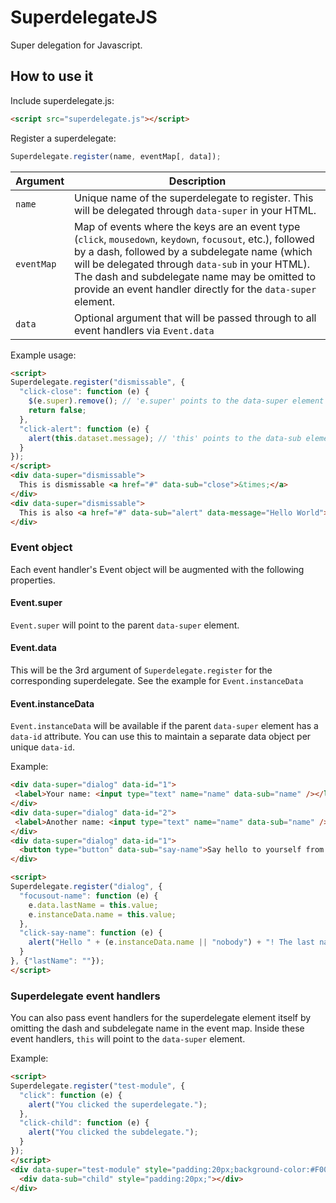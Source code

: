 # SuperdelegateJS
Super delegation for Javascript.

## How to use it
Include superdelegate.js:
```html
<script src="superdelegate.js"></script>
```
Register a superdelegate:
```javascript
Superdelegate.register(name, eventMap[, data]);
```
Argument | Description
---------|------------
`name` | Unique name of the superdelegate to register. This will be delegated through `data-super` in your HTML. 
`eventMap` | Map of events where the keys are an event type (`click`, `mousedown`, `keydown`, `focusout`, etc.), followed by a dash, followed by a subdelegate name (which will be delegated through `data-sub` in your HTML). The dash and subdelegate name may be omitted to provide an event handler directly for the `data-super` element.
`data` | Optional argument that will be passed through to all event handlers via `Event.data`

Example usage:
```html
<script>
Superdelegate.register("dismissable", {
  "click-close": function (e) {
    $(e.super).remove(); // 'e.super' points to the data-super element
    return false;
  },
  "click-alert": function (e) {
    alert(this.dataset.message); // 'this' points to the data-sub element
  }
});
</script>
<div data-super="dismissable">
  This is dismissable <a href="#" data-sub="close">&times;</a>
</div>
<div data-super="dismissable">
  This is also <a href="#" data-sub="alert" data-message="Hello World"><strong>dismissable</strong></a>. <a href="#" data-sub="close">Close</a>
</div>
```

### Event object
Each event handler's Event object will be augmented with the following properties.

#### Event.super

`Event.super` will point to the parent `data-super` element.

#### Event.data
This will be the 3rd argument of `Superdelegate.register` for the corresponding superdelegate. See the example for `Event.instanceData`

#### Event.instanceData
`Event.instanceData` will be available if the parent `data-super` element has a `data-id` attribute. You can use this to maintain a separate data object per unique `data-id`.

Example:
```html
<div data-super="dialog" data-id="1">
 <label>Your name: <input type="text" name="name" data-sub="name" /></label> <button type="button" data-sub="say-name">Say hello</button>
</div>
<div data-super="dialog" data-id="2">
 <label>Another name: <input type="text" name="name" data-sub="name" /></label> <button type="button" data-sub="say-name">Say hello</button>
</div>
<div data-super="dialog" data-id="1">
  <button type="button" data-sub="say-name">Say hello to yourself from somewhere else</button>
</div>

<script>
Superdelegate.register("dialog", {
  "focusout-name": function (e) {
    e.data.lastName = this.value;
    e.instanceData.name = this.value; 
  },
  "click-say-name": function (e) {
    alert("Hello " + (e.instanceData.name || "nobody") + "! The last name entered was: " + e.data.lastName);
  }
}, {"lastName": ""});
</script>
```

### Superdelegate event handlers

You can also pass event handlers for the superdelegate element itself by omitting the dash and subdelegate name in the event map. Inside these event handlers, `this` will point to the `data-super` element.

Example:
```html
<script>
Superdelegate.register("test-module", {
  "click": function (e) {
    alert("You clicked the superdelegate.");
  },
  "click-child": function (e) {
    alert("You clicked the subdelegate.");
  }
});
</script>
<div data-super="test-module" style="padding:20px;background-color:#F00;">
  <div data-sub="child" style="padding:20px;"></div>
</div>
```
